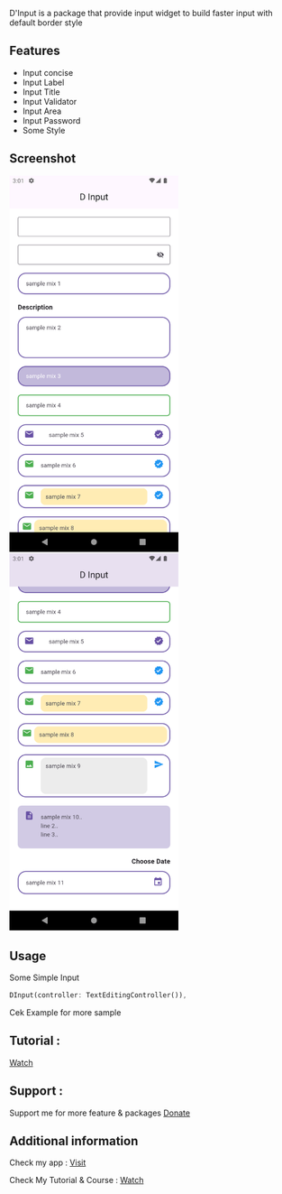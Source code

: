 D'Input is a package that provide input widget to build faster input with default border style

## Features

- Input concise
- Input Label
- Input Title
- Input Validator
- Input Area
- Input Password
- Some Style

## Screenshot

<img src="https://github.com/indratrisnar/d_input/raw/master/pic/1.png" alt="d_input1" width="300">
<img src="https://github.com/indratrisnar/d_input/raw/master/pic/2.png" alt="d_input2" width="300">

## Usage

Some Simple Input

```dart
DInput(controller: TextEditingController()),
```

Cek Example for more sample

## Tutorial :

[Watch](https://youtu.be/x457Q5tl_Lk)

## Support :

Support me for more feature & packages
[Donate](https://www.paypal.com/paypalme/indratrisnar)

## Additional information

Check my app : [Visit](https://indratrisnar.github.io/projects.html)

Check My Tutorial & Course : [Watch](https://www.youtube.com/channel/UC0d_xINEvCtlDCpWfBpnYpA)
